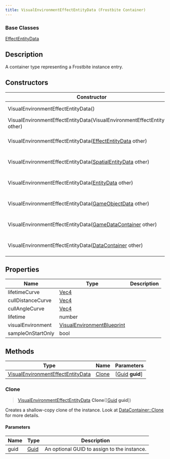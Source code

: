 ```yaml
---
title: VisualEnvironmentEffectEntityData (Frostbite Container)
---
```

### Base Classes

[EffectEntityData](EffectEntityData)

## Description

A container type representing a Frostbite instance entry.

## Constructors

| Constructor                                                                                  | Description                                                                                                                                               |
| -------------------------------------------------------------------------------------------- | --------------------------------------------------------------------------------------------------------------------------------------------------------- |
| VisualEnvironmentEffectEntityData()                                                          | Create a new instance of this container type.                                                                                                             |
| VisualEnvironmentEffectEntityData(VisualEnvironmentEffectEntityData other)                   | Create a reference copy of an instance of the same type.                                                                                                  |
| VisualEnvironmentEffectEntityData([EffectEntityData](EffectEntityData) other)                | Upcast an instance of type [EffectEntityData](EffectEntityData) to [VisualEnvironmentEffectEntityData](VisualEnvironmentEffectEntityData).                |
| VisualEnvironmentEffectEntityData([SpatialEntityData](SpatialEntityData) other)              | Upcast an instance of type [SpatialEntityData](SpatialEntityData) to [VisualEnvironmentEffectEntityData](VisualEnvironmentEffectEntityData).              |
| VisualEnvironmentEffectEntityData([EntityData](EntityData) other)                            | Upcast an instance of type [EntityData](EntityData) to [VisualEnvironmentEffectEntityData](VisualEnvironmentEffectEntityData).                            |
| VisualEnvironmentEffectEntityData([GameObjectData](GameObjectData) other)                    | Upcast an instance of type [GameObjectData](GameObjectData) to [VisualEnvironmentEffectEntityData](VisualEnvironmentEffectEntityData).                    |
| VisualEnvironmentEffectEntityData([GameDataContainer](GameDataContainer) other)              | Upcast an instance of type [GameDataContainer](GameDataContainer) to [VisualEnvironmentEffectEntityData](VisualEnvironmentEffectEntityData).              |
| VisualEnvironmentEffectEntityData([DataContainer](/vext/ref/cls/shr/datacontainer) other) | Upcast an instance of type [DataContainer](/vext/ref/cls/shr/datacontainer) to [VisualEnvironmentEffectEntityData](VisualEnvironmentEffectEntityData). |

## Properties

| Name              | Type                                                     | Description |
| ----------------- | -------------------------------------------------------- | ----------- |
| lifetimeCurve     | [Vec4](/vext/ref/cls/shr/Vec4)                        |             |
| cullDistanceCurve | [Vec4](/vext/ref/cls/shr/Vec4)                        |             |
| cullAngleCurve    | [Vec4](/vext/ref/cls/shr/Vec4)                        |             |
| lifetime          | number                                                   |             |
| visualEnvironment | [VisualEnvironmentBlueprint](VisualEnvironmentBlueprint) |             |
| sampleOnStartOnly | bool                                                     |             |

## Methods

| Type                                                                   | Name            | Parameters                                     |
| ---------------------------------------------------------------------- | --------------- | ---------------------------------------------- |
| [VisualEnvironmentEffectEntityData](VisualEnvironmentEffectEntityData) | [Clone](#clone) | \[[Guid](/vext/ref/cls/shr/guid) **guid**\] |

### Clone

> [VisualEnvironmentEffectEntityData](VisualEnvironmentEffectEntityData) **Clone**(\[[Guid](/vext/ref/cls/shr/guid) **guid**\])

Creates a shallow-copy clone of the instance. Look at [DataContainer::Clone](/vext/ref/cls/shr/datacontainer#clone) for more details.

#### Parameters

| Name | Type         | Description                                 |
| ---- | ------------ | ------------------------------------------- |
| guid | [Guid](Guid) | An optional GUID to assign to the instance. |
